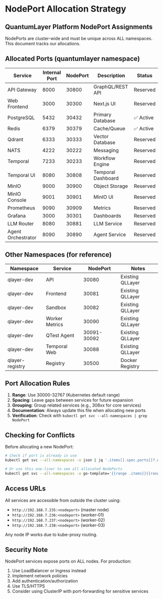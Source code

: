 # NodePort Allocation Strategy

## QuantumLayer Platform NodePort Assignments

NodePorts are cluster-wide and must be unique across ALL namespaces. This document tracks our allocations.

## Allocated Ports (quantumlayer namespace)

| Service | Internal Port | NodePort | Description | Status |
|---------|--------------|----------|-------------|--------|
| API Gateway | 8000 | 30800 | GraphQL/REST API | Reserved |
| Web Frontend | 3000 | 30300 | Next.js UI | Reserved |
| PostgreSQL | 5432 | 30432 | Primary Database | ✅ Active |
| Redis | 6379 | 30379 | Cache/Queue | ✅ Active |
| Qdrant | 6333 | 30333 | Vector Database | Reserved |
| NATS | 4222 | 30222 | Messaging | Reserved |
| Temporal | 7233 | 30233 | Workflow Engine | Reserved |
| Temporal UI | 8080 | 30808 | Temporal Dashboard | Reserved |
| MinIO | 9000 | 30900 | Object Storage | Reserved |
| MinIO Console | 9001 | 30901 | MinIO UI | Reserved |
| Prometheus | 9090 | 30909 | Metrics | Reserved |
| Grafana | 3000 | 30301 | Dashboards | Reserved |
| LLM Router | 8080 | 30881 | LLM Service | Reserved |
| Agent Orchestrator | 8090 | 30890 | Agent Service | Reserved |

## Other Namespaces (for reference)

| Namespace | Service | NodePort | Notes |
|-----------|---------|----------|-------|
| qlayer-dev | API | 30080 | Existing QLLayer |
| qlayer-dev | Frontend | 30081 | Existing QLLayer |
| qlayer-dev | Sandbox | 30082 | Existing QLLayer |
| qlayer-dev | Worker Metrics | 30090 | Existing QLLayer |
| qlayer-dev | QTest Agent | 30091-30092 | Existing QLLayer |
| qlayer-dev | Temporal Web | 30088 | Existing QLLayer |
| qlayer-registry | Registry | 30500 | Docker Registry |

## Port Allocation Rules

1. **Range**: Use 30000-32767 (Kubernetes default range)
2. **Spacing**: Leave gaps between services for future expansion
3. **Grouping**: Group related services (e.g., 308xx for core services)
4. **Documentation**: Always update this file when allocating new ports
5. **Verification**: Check with `kubectl get svc --all-namespaces | grep NodePort`

## Checking for Conflicts

Before allocating a new NodePort:

```bash
# Check if port is already in use
kubectl get svc --all-namespaces -o json | jq '.items[].spec.ports[]?.nodePort' | sort -u | grep 30800

# Or use this one-liner to see all allocated NodePorts
kubectl get svc --all-namespaces -o go-template='{{range .items}}{{range .spec.ports}}{{if .nodePort}}{{.nodePort}}{{"\n"}}{{end}}{{end}}{{end}}' | sort -u
```

## Access URLs

All services are accessible from outside the cluster using:
- `http://192.168.7.235:<nodeport>` (master node)
- `http://192.168.7.236:<nodeport>` (worker-01)
- `http://192.168.7.237:<nodeport>` (worker-02)
- `http://192.168.7.238:<nodeport>` (worker-03)

Any node IP works due to kube-proxy routing.

## Security Note

NodePort services expose ports on ALL nodes. For production:
1. Use LoadBalancer or Ingress instead
2. Implement network policies
3. Add authentication/authorization
4. Use TLS/HTTPS
5. Consider using ClusterIP with port-forwarding for sensitive services